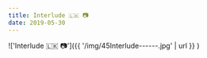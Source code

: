 ```yaml
---
title: Interlude 🇱🇰 📷
date: 2019-05-30
---
```


!['Interlude 🇱🇰 📷']({{ '/img/45Interlude------.jpg' | url }} )
<br>
